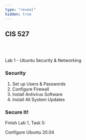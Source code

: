```yaml
---
type: "reveal"
hidden: true
---
```

<section>
	<h2>CIS 527</h2><br><br><p>Lab 1 - Ubuntu Security & Networking</p>
</section>
<section>
  <h3>Security</h3>
  <ol>
    <li>Set up Users & Passwords</li>
    <li>Configure Firewall</li>
    <li>Install Antivirus Software</li>
    <li>Install All System Updates</li>
  </ol>
</section>
<section>
  <h3>Secure It!</h3>
  <p>Finish Lab 1, Task 5:</p>
  <p>Configure Ubuntu 20.04</p>
</section>
